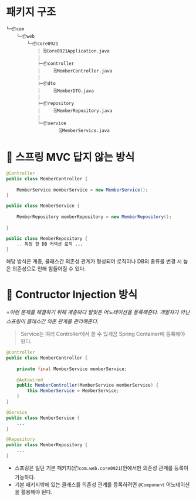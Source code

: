 # 패키지 구조
```
└─📦com
    └─📦web
        └─📦core0921
            │ 🗒️Core0921Application.java
            │
            ├─📦controller
            │     🗒️MemberController.java
            │
            ├─📦dto
            │     🗒️MemberDTO.java
            │
            ├─📦repository
            │     🗒️MemberRepository.java
            │
            └─📦service
                    🗒️MemberService.java
```

# 📌 스프링 MVC 답지 않는 방식

```java
@Controller
public class MemberController {
	
	MemberService memberService = new MemberService();
}
```

```java
public class MemberService {
	
	MemberRepository memberRepository = new MemberRepository();
	
}
```

```java
public class MemberRepository {
	.. 특정 한 DB 커넥션 로직 ...
}

```
해당 방식은 계층, 클래스간 의존성 관계가 형성되어 로직이나 DB의 종류를 변경 시 높은 의존성으로 인해 힘들어질 수 있다.  

# 📌 Contructor Injection 방식
⭐*이런 문제를 해결하기 위해 계층마다 알맞은 어노테이션을 등록해준다. 개발자가 아닌 스프링이 클래스간 의존 관계를 관리해준다.*
> Service는 여러 Controller에서 쓸 수 있게끔 Spring Container에 등록해야 된다.

```java
@Controller
public class MemberController {
	
	private final MemberService memberService;
	
	@Autowired
	public MemberController(MemberService memberService) {
		this.MemberService = MemberService;
	}
}
```

```java
@Service
public class MemberService {
	...
}
```

```java
@Repository
public class MemberRepository {
	...
}
```

- 스프링은 일단 기본 패키지(📦`com.web.core0921`)안에서만 의존성 관계를 등록이 가능하다.
- 기본 패키지밖에 있는 클래스를 의존성 관계를 등록하려면 `@Component` 어노테이션을 활용해야 된다.